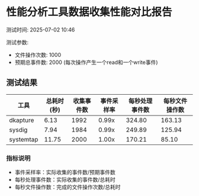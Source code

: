 # 性能分析工具数据收集性能对比报告
测试时间: 2025-07-02 10:46

测试参数:
- 文件操作次数: 1000
- 预期总事件数: 2000 (每次操作产生一个read和一个write事件)

## 测试结果
| 工具 | 总耗时(秒) | 收集事件数 | 事件采样率 | 每秒处理事件数 | 每秒文件操作数 |
|------|------------|------------|------------|----------------|----------------|
| dkapture | 6.13 | 1992 | 0.99x | 324.80 | 163.13 |
| sysdig | 7.94 | 1984 | 0.99x | 249.89 | 125.94 |
| systemtap | 11.75 | 2000 | 1.00x | 170.21 | 85.10 |

### 指标说明
- 事件采样率：实际收集的事件数/预期事件数
- 每秒处理事件数：实际收集的事件数/总耗时
- 每秒文件操作数：完成的文件操作次数/总耗时
